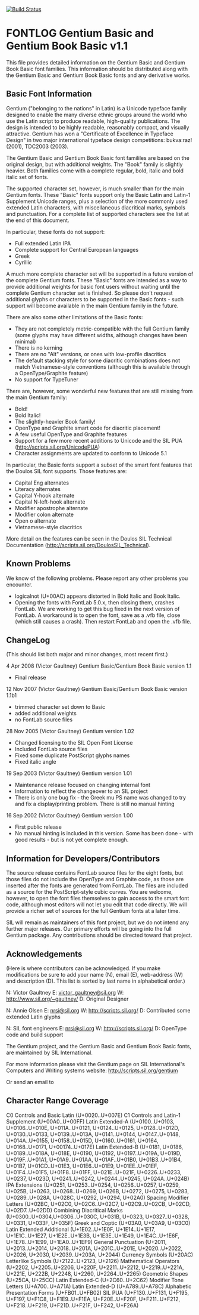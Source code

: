 [![Build Status](https://travis-ci.org/fontdirectory/gentiumbookbasic.svg?branch=master)](https://travis-ci.org/fontdirectory/gentiumbookbasic)

FONTLOG
Gentium Basic and Gentium Book Basic  v1.1
==========================================================


This file provides detailed information on the Gentium Basic and Gentium Book Basic font families. This information should be distributed along with the Gentium Basic and Gentium Book Basic fonts and any derivative works.


Basic Font Information
----------------------

Gentium ("belonging to the nations" in Latin) is a Unicode typeface family designed to enable the many diverse ethnic groups around the world who use the Latin script to produce readable, high-quality publications. The design is intended to be highly readable, reasonably compact, and visually attractive. Gentium has won a "Certificate of Excellence in Typeface Design" in two major international typeface design competitions: bukva:raz! (2001), TDC2003 (2003).

The Gentium Basic and Gentium Book Basic font famililes are based on the original design, but with additional weights. The "Book" family is slightly heavier. Both families come with a complete regular, bold, italic and bold italic set of fonts.

The supported character set, however, is much smaller than for the main Gentium fonts. These "Basic" fonts support only the Basic Latin and Latin-1 Supplement Unicode ranges, plus a selection of the more commonly used extended Latin characters, with miscellaneous diacritical marks, symbols and punctuation. For a complete list of supported characters see the list at the end of this document. 

In particular, these fonts do not support:

- Full extended Latin IPA
- Complete support for Central European languages
- Greek
- Cyrillic

A much more complete character set will be supported in a future version of the complete Gentium fonts. These "Basic" fonts are intended as a way to provide additional weights for basic font users without waiting until the complete Gentium character set is finished. So please don't request additional glyphs or characters to be supported in the Basic fonts - such support will become available in the main Gentium family in the future.

There are also some other limitations of the Basic fonts:

- They are not completely metric-compatible with the full Gentium family
    (some glyphs may have different widths, although changes have been minimal)
- There is no kerning
- There are no "Alt" versions, or ones with low-profile diacritics
- The default stacking style for some diacritic combinations does not match Vietnamese-style conventions (although this is available through a OpenType/Graphite feature)
- No support for TypeTuner

There are, however, some wonderful new features that are still missing from the main Gentium family:

- Bold!
- Bold Italic!
- The slightly-heavier Book family!
- OpenType and Graphite smart code for diacritic placement!
- A few useful OpenType and Graphite features
- Support for a few more recent additions to Unicode and the SIL PUA (http://scripts.sil.org/UnicodePUA)
- Character assignments are updated to conform to Unicode 5.1

In particular, the Basic fonts support a subset of the smart font features that the Doulos SIL font supports. Those features are:

- Capital Eng alternates
- Literacy alternates
- Capital Y-hook alternate
- Capital N-left-hook alternate
- Modifier apostrophe alternate
- Modifier colon alternate
- Open o alternate
- Vietnamese-style diacritics

More detail on the features can be seen in the Doulos SIL Technical Documentation (http://scripts.sil.org/DoulosSIL_Technical).


Known Problems
--------------

We know of the following problems. Please report any other problems you encounter.

- logicalnot (U+00AC) appears distorted in Bold Italic and Book Italic.
- Opening the fonts with FontLab 5.0.x, then closing them, crashes FontLab. We are working to get this bug fixed in the next version of FontLab. A workaround is to open the font, save as a .vfb file, close (which still causes a crash). Then restart FontLab and open the .vfb file.


ChangeLog
---------
(This should list both major and minor changes, most recent first.)

4 Apr 2008 (Victor Gaultney)  Gentium Basic/Gentium Book Basic version 1.1
- Final release

12 Nov 2007 (Victor Gaultney)  Gentium Basic/Gentium Book Basic version 1.1b1
- trimmed character set down to Basic
- added additional weights
- no FontLab source files

28 Nov 2005 (Victor Gaultney)  Gentium version 1.02
- Changed licensing to the SIL Open Font License
- Included FontLab source files
- Fixed some duplicate PostScript glyphs names
- Fixed italic angle

19 Sep 2003 (Victor Gaultney)  Gentium version 1.01 
- Maintenance release focused on changing internal font
- Information to reflect the changeover to an SIL project
- There is only one bug fix - the Greek mu PS name was changed to try and fix a display/printing problem. There is still no manual hinting

16 Sep 2002 (Victor Gaultney)  Gentium version 1.00
- First public release
- No manual hinting is included in this version. Some has been done - with good results - but is not yet complete enough.


Information for Developers/Contributors
---------------------------------------

The source release contains FontLab source files for the eight fonts, but those files do not include the OpenType and Graphite code, as those are inserted after the fonts are generated from FontLab. The files are included as a source for the PostScript-style cubic curves. You are welcome, however, to open the font files themselves to gain access to the smart font code, although most editors will not let you edit that code directly. We will provide a richer set of sources for the full Gentium fonts at a later time.

SIL will remain as maintainers of this font project, but we do not intend any further major releases. Our primary efforts will be going into the full Gentium package. Any contributions should be directed toward that project.


Acknowledgements
----------------
(Here is where contributors can be acknowledged. If you make modifications be sure to add your name (N), email (E), web-address (W) and description (D). This list is sorted by last name in alphabetical order.)

N: Victor Gaultney
E: victor_gaultney@sil.org
W: http://www.sil.org/~gaultney/
D: Original Designer

N: Annie Olsen
E: nrsi@sil.org
W: http://scripts.sil.org/
D: Contributed some extended Latin glyphs

N: SIL font engineers
E: nrsi@sil.org
W: http://scripts.sil.org/
D: OpenType code and build support

The Gentium project, and the Gentium Basic and Gentium Book Basic fonts, are maintained by SIL International.

For more information please visit the Gentium page on SIL International's Computers and Writing systems website:
http://scripts.sil.org/gentium

Or send an email to <gentium AT sil DOT org>


Character Range Coverage
------------------------

C0 Controls and Basic Latin (U+0020..U+007E)
C1 Controls and Latin-1 Supplement (U+00A0..U+00FF)
Latin Extended-A (U+0100..U+0103, U+0106..U+010E, U+011A..U+0121, U+0124..U+0125, U+0128..U+012D, U+0130..U+0133, U+0139..U+013A, U+0141..U+0144, U+0147..U+0148, U+014A..U+0155, U+0158..U+015D, U+0160..U+0161, U+0164, U+0168..U+0171, U+00174..U+017E)
Latin Extended-B (U+0181, U+0186, U+0189..U+018A, U+018E, U+0190, U+0192, U+0197..U+019A, U+019D, U+019F..U+01A1, U+01A9..U+01AA, U+01AF..U+01B0, U+01B3..U+01B4, U+01B7, U+01CD..U+01E3, U+01E6..U+01E9, U+01EE..U+01EF, U+01F4..U+01F5, U+01F8..U+01FF, U+021E..U+021F, U+0226..U+0233, U+0237, U+023D, U+0241..U+0242, U+0244..U+0245, U+024A..U+024B)
IPA Extensions (U+0251, U+0253..U+0254, U+0256..U+0257, U+0259, U+025B, U+0263, U+0268..U+0269, U+026B, U+0272, U+0275, U+0283, U+0289..U+028A, U+028C, U+0292, U+0294, U+02A0)
Spacing Modifier Letters (U+02BC, U+02C0, U+02C6..U+02C7, U+02C9..U+02CB, U+02CD, U+02D7..U+02DD)
Combining Diacritical Marks (U+0300..U+0304,U+0306..U+030C, U+031B, U+0323, U+0327..U+0328, U+0331, U+033F, U+035F)
Greek and Coptic (U+03A0, U+03A9, U+03C0)
Latin Extended Additional (U+1E02..U+1E0F, U+1E14..U+1E17, U+1E1C..U+1E27, U+1E2E..U+1E3B, U+1E3E..U+1E49, U+1E4C..U+1E6F, U+1E78..U+1E99, U+1EA0..U+1EF9)
General Punctuation (U+2011, U+2013..U+2014, U+2018..U+201A, U+201C..U+201E, U+2020..U+2022, U+2026, U+2030, U+2039..U+203A, U+2044)
Currency Symbols (U+20AC)
Letterlike Symbols (U+2122..U+2123, U+2126)
Mathematical Operators (U+2202, U+2205..U+2206, U+220F, U+2211..U+2212, U+2219..U+221A, U+221E, U+222B, U+2248, U+2260, U+2264..U+2265)
Geometric Shapes (U+25CA, U+25CC)
Latin Extended-C (U+2C60..U+2C62)
Modifier Tone Letters (U+A700..U+A71A)
Latin Extended-D (U+A789..U+A78C)
Alphabetic Presentation Forms (U+FB01..U+FB02)
SIL PUA (U+F130..U+F131, U+F195, U+F197, U+F1C8, U+F1E9..U+F1EA, U+F20E..U+F20F, U+F211..U+F212, U+F218..U+F219, U+F21D..U+F21F, U+F242, U+F26A)
